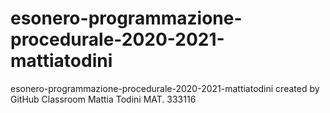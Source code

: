 # esonero-programmazione-procedurale-2020-2021-mattiatodini
esonero-programmazione-procedurale-2020-2021-mattiatodini created by GitHub Classroom
Mattia
Todini
MAT. 333116
